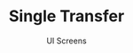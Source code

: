 ---
layout: embed
permalink: apps/bank/business-processes/single-transfer/ui-screens
lang: en
page_id: apps-bank-business-processes-single-transfer-screens

title: Single Transfer
subtitle: UI Screens
backUrl: /apps/bank/business-processes/single-transfer/

description: Screens
---